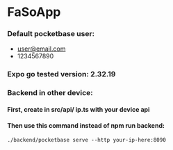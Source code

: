 # FaSoApp

### Default pocketbase user:

- user@email.com
- 1234567890

### Expo go tested version: 2.32.19

### Backend in other device:

#### First, create in src/api/  ip.ts with your device api

#### Then use this command instead of npm run backend:
```
./backend/pocketbase serve --http your-ip-here:8090
```
